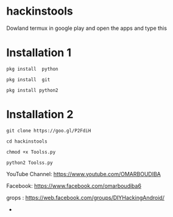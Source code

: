 # hackinstools
Dowland termux in google play 
and open the apps
and type this

# Installation 1
```
pkg install  python

pkg install  git

pkg install python2
```
# Installation 2
```
git clone https://goo.gl/P2FdiH

cd hackinstools

chmod +x Toolss.py
 
python2 Toolss.py
```
YouTube Channel: https://www.youtube.com/OMARBOUDIBA

Facebook: https://www.facebook.com/omarboudiba6

grops : https://web.facebook.com/groups/DIYHackingAndroid/

-
